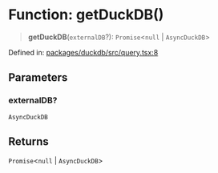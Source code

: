 # Function: getDuckDB()

> **getDuckDB**(`externalDB`?): `Promise`\<`null` \| `AsyncDuckDB`\>

Defined in: [packages/duckdb/src/query.tsx:8](https://github.com/GeoDaCenter/openassistant/blob/2cb8f20a901f3385efeb40778248119c5e49db78/packages/duckdb/src/query.tsx#L8)

## Parameters

### externalDB?

`AsyncDuckDB`

## Returns

`Promise`\<`null` \| `AsyncDuckDB`\>
